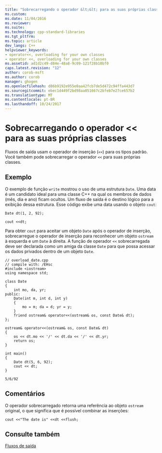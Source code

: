 ```yaml
---
title: "Sobrecarregando o operador &lt;&lt; para as suas próprias classes | Microsoft Docs"
ms.custom: 
ms.date: 11/04/2016
ms.reviewer: 
ms.suite: 
ms.technology: cpp-standard-libraries
ms.tgt_pltfrm: 
ms.topic: article
dev_langs: C++
helpviewer_keywords:
- operator<<, overloading for your own classes
- operator <<, overloading for your own classes
ms.assetid: ad1d2c49-d84e-48a8-9c09-121f28b10bf0
caps.latest.revision: "12"
author: corob-msft
ms.author: corob
manager: ghogen
ms.openlocfilehash: d86b9192e955e0aa42fcb7de5d472c94ffa443d7
ms.sourcegitcommit: ebec1d449f2bd98aa851667c2bfeb7e27ce657b2
ms.translationtype: MT
ms.contentlocale: pt-BR
ms.lasthandoff: 10/24/2017
---
```

# <a name="overloading-the-ltlt-operator-for-your-own-classes"></a>Sobrecarregando o operador &lt;&lt; para as suas próprias classes
Fluxos de saída usam o operador de inserção (`<<`) para os tipos padrão. Você também pode sobrecarregar o operador `<<` para suas próprias classes.  
  
## <a name="example"></a>Exemplo  
 O exemplo de função `write` mostrou o uso de uma estrutura `Date`. Uma data é um candidato ideal para uma classe C++ na qual os membros de dados (mês, dia e ano) ficam ocultos. Um fluxo de saída é o destino lógico para a exibição dessa estrutura. Esse código exibe uma data usando o objeto `cout`:  
  
```  
Date dt(1, 2, 92);

cout <<dt;  
```  
  
 Para obter `cout` para aceitar um objeto `Date` após o operador de inserção, sobrecarregue o operador de inserção para reconhecer um objeto `ostream` à esquerda e um `Date` à direita. A função de operador `<<` sobrecarregada deve ser declarada como um amiga da classe `Date` para que possa acessar os dados privados dentro de um objeto `Date`.  
  
```  
// overload_date.cpp  
// compile with: /EHsc  
#include <iostream>  
using namespace std;  
  
class Date  
{  
    int mo, da, yr;  
public:  
    Date(int m, int d, int y)  
    {  
        mo = m; da = d; yr = y;  
    }  
    friend ostream& operator<<(ostream& os, const Date& dt);  
};  
  
ostream& operator<<(ostream& os, const Date& dt)  
{  
    os << dt.mo << '/' << dt.da << '/' << dt.yr;  
    return os;  
}  
  
int main()  
{  
    Date dt(5, 6, 92);  
    cout << dt;  
}  
```  
  
```Output  
5/6/92  
```  
  
## <a name="remarks"></a>Comentários  
 O operador sobrecarregado retorna uma referência ao objeto `ostream` original, o que significa que é possível combinar as inserções:  
  
```  
cout <<"The date is" <<dt <<flush;  
```  
  
## <a name="see-also"></a>Consulte também  
 [Fluxos de saída](../standard-library/output-streams.md)


